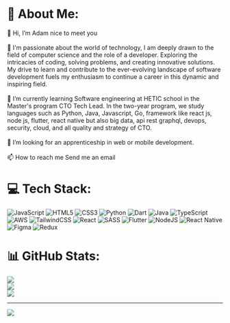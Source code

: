 
# 💫 About Me:
👋 Hi, I’m Adam nice to meet you<br><br>👀 I'm passionate about the world of technology, I am deeply drawn to the field of computer science and the role of a developer. Exploring the intricacies of coding, solving problems, and creating innovative solutions. My drive to learn and contribute to the ever-evolving landscape of software development fuels my enthusiasm to continue a career in this dynamic and inspiring field.<br><br>🌱 I’m currently learning Software engineering at HETIC school in the Master's program CTO Tech Lead. In the two-year program, we study languages such as Python, Java, Javascript, Go, framework like react js, node js, flutter, react native but also big data, api rest graphql, devops, security, cloud, and all quality and strategy of CTO.<br><br>💞️ I’m looking for an apprenticeship in web or mobile development.<br><br>📫 How to reach me Send me an email


# 💻 Tech Stack:
![JavaScript](https://img.shields.io/badge/javascript-%23323330.svg?style=for-the-badge&logo=javascript&logoColor=%23F7DF1E) ![HTML5](https://img.shields.io/badge/html5-%23E34F26.svg?style=for-the-badge&logo=html5&logoColor=white) ![CSS3](https://img.shields.io/badge/css3-%231572B6.svg?style=for-the-badge&logo=css3&logoColor=white) ![Python](https://img.shields.io/badge/python-3670A0?style=for-the-badge&logo=python&logoColor=ffdd54) ![Dart](https://img.shields.io/badge/dart-%230175C2.svg?style=for-the-badge&logo=dart&logoColor=white) ![Java](https://img.shields.io/badge/java-%23ED8B00.svg?style=for-the-badge&logo=openjdk&logoColor=white) ![TypeScript](https://img.shields.io/badge/typescript-%23007ACC.svg?style=for-the-badge&logo=typescript&logoColor=white) ![AWS](https://img.shields.io/badge/AWS-%23FF9900.svg?style=for-the-badge&logo=amazon-aws&logoColor=white) ![TailwindCSS](https://img.shields.io/badge/tailwindcss-%2338B2AC.svg?style=for-the-badge&logo=tailwind-css&logoColor=white) ![React](https://img.shields.io/badge/react-%2320232a.svg?style=for-the-badge&logo=react&logoColor=%2361DAFB) ![SASS](https://img.shields.io/badge/SASS-hotpink.svg?style=for-the-badge&logo=SASS&logoColor=white) ![Flutter](https://img.shields.io/badge/Flutter-%2302569B.svg?style=for-the-badge&logo=Flutter&logoColor=white) ![NodeJS](https://img.shields.io/badge/node.js-6DA55F?style=for-the-badge&logo=node.js&logoColor=white) ![React Native](https://img.shields.io/badge/react_native-%2320232a.svg?style=for-the-badge&logo=react&logoColor=%2361DAFB) ![Figma](https://img.shields.io/badge/figma-%23F24E1E.svg?style=for-the-badge&logo=figma&logoColor=white) ![Redux](https://img.shields.io/badge/redux-%23593d88.svg?style=for-the-badge&logo=redux&logoColor=white)
# 📊 GitHub Stats:
![](https://github-readme-stats.vercel.app/api?username=BassAdam&theme=dark&hide_border=false&include_all_commits=false&count_private=false)<br/>
![](https://github-readme-streak-stats.herokuapp.com/?user=BassAdam&theme=dark&hide_border=false)<br/>
![](https://github-readme-stats.vercel.app/api/top-langs/?username=BassAdam&theme=dark&hide_border=false&include_all_commits=false&count_private=false&layout=compact)

---
[![](https://visitcount.itsvg.in/api?id=BassAdam&icon=0&color=0)](https://visitcount.itsvg.in)

<!-- Proudly created with GPRM ( https://gprm.itsvg.in ) -->
